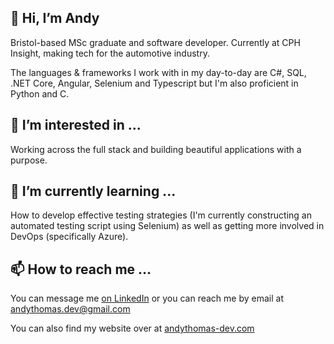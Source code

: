 ## 👋 Hi, I’m Andy
Bristol-based MSc graduate and software developer. Currently at CPH Insight, making tech for the automotive industry.

The languages & frameworks I work with in my day-to-day are C#, SQL, .NET Core, Angular, Selenium and Typescript but I'm also proficient in Python and C.

## 👀 I’m interested in ...
Working across the full stack and building beautiful applications with a purpose.

## 🌱 I’m currently learning ...
How to develop effective testing strategies (I'm currently constructing an automated testing script using Selenium) as well as getting more involved in DevOps (specifically Azure).

## 📫 How to reach me ...
You can message me [on LinkedIn](https://www.linkedin.com/in/andythomas-dev/) or you can reach me by email at andythomas.dev@gmail.com

You can also find my website over at [andythomas-dev.com](http://andythomas-dev.com/)

<!---
AndyThomas-Dev/AndyThomas-Dev is a ✨ special ✨ repository because its `README.md` (this file) appears on your GitHub profile.
You can click the Preview link to take a look at your changes.
--->
